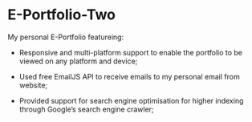 # E-Portfolio-Two

My personal E-Portfolio featureing:

  - Responsive and multi-platform support to enable the portfolio to be viewed on any platform and device;

  - Used free EmailJS API to receive emails to my personal email from website;
  
  - Provided support for search engine optimisation for higher indexing through Google’s search engine crawler;
